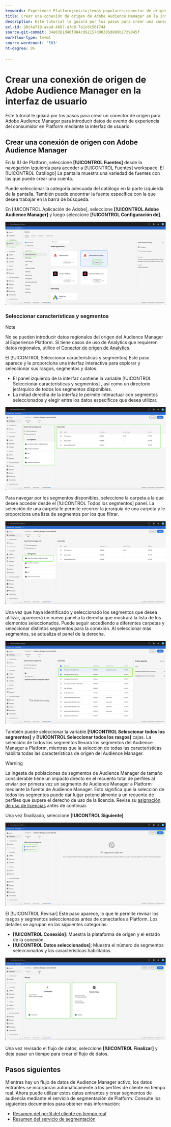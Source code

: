 ```yaml
---
keywords: Experience Platform;inicio;temas populares;conector de origen de Audience Manager;Audience Manager;conector de Audience Manager
title: Crear una conexión de origen de Adobe Audience Manager en la interfaz de usuario
description: Este tutorial le guiará por los pasos para crear una conexión de origen para que Adobe Audience Manager introduzca datos de evento de experiencia del consumidor en Platform mediante la interfaz de usuario.
exl-id: 90c4a719-aaad-4687-afd8-7a1c0c56f744
source-git-commit: 34e0381d40f884cd92157d08385d889b1739845f
workflow-type: tm+mt
source-wordcount: '583'
ht-degree: 0%

---
```


# Crear una conexión de origen de Adobe Audience Manager en la interfaz de usuario

Este tutorial le guiará por los pasos para crear un conector de origen para Adobe Audience Manager para introducir datos de evento de experiencia del consumidor en Platform mediante la interfaz de usuario.

## Crear una conexión de origen con Adobe Audience Manager

En la IU de Platform, seleccione **[!UICONTROL Fuentes]** desde la navegación izquierda para acceder a [!UICONTROL Fuentes] workspace. El [!UICONTROL Catálogo] La pantalla muestra una variedad de fuentes con las que puede crear una cuenta.

Puede seleccionar la categoría adecuada del catálogo en la parte izquierda de la pantalla. También puede encontrar la fuente específica con la que desea trabajar en la barra de búsqueda.

En [!UICONTROL Aplicación de Adobe], seleccione **[!UICONTROL Adobe Audience Manager]** y luego seleccione **[!UICONTROL Configuración de]**.

![catalogar](../../../../images/tutorials/create/aam/catalog.png)

### Seleccionar características y segmentos

>[!NOTE]
>
>No se pueden introducir datos regionales del origen del Audience Manager al Experience Platform. Si tiene casos de uso de Analytics que requieren datos regionales, utilice el [Conector de origen de Analytics](../adobe-applications/analytics.md).

El [!UICONTROL Seleccionar características y segmentos] Este paso aparece y le proporciona una interfaz interactiva para explorar y seleccionar sus rasgos, segmentos y datos.

* El panel izquierdo de la interfaz contiene la variable [!UICONTROL Seleccionar características y segmentos] , así como un directorio jerárquico de todos los segmentos disponibles.
* La mitad derecha de la interfaz le permite interactuar con segmentos seleccionados y elegir entre los datos específicos que desea utilizar.

![add-data](../../../../images/tutorials/create/aam/add-data.png)

Para navegar por los segmentos disponibles, seleccione la carpeta a la que desee acceder desde el [!UICONTROL Todos los segmentos] panel. La selección de una carpeta le permite recorrer la jerarquía de una carpeta y le proporciona una lista de segmentos por los que filtrar.

![segment-folder](../../../../images/tutorials/create/aam/segment-folder.png)

Una vez que haya identificado y seleccionado los segmentos que desea utilizar, aparecerá un nuevo panel a la derecha que mostrará la lista de los elementos seleccionados. Puede seguir accediendo a diferentes carpetas y seleccionar distintos segmentos para la conexión. Al seleccionar más segmentos, se actualiza el panel de la derecha.

![select-data](../../../../images/tutorials/create/aam/select-data.png)

También puede seleccionar la variable **[!UICONTROL Seleccionar todos los segmentos]** y **[!UICONTROL Seleccionar todos los rasgos]** cajas. La selección de todos los segmentos llevará los segmentos del Audience Manager a Platform, mientras que la selección de todas las características habilita todas las características de origen del Audience Manager.

>[!WARNING]
>
>La ingesta de poblaciones de segmentos de Audience Manager de tamaño considerable tiene un impacto directo en el recuento total de perfiles al enviar por primera vez un segmento de Audience Manager a Platform mediante la fuente de Audience Manager. Esto significa que la selección de todos los segmentos puede dar lugar potencialmente a un recuento de perfiles que supere el derecho de uso de la licencia. Revise su [asignación de uso de licencias](../../../../../dashboards/guides/license-usage.md) antes de continuar.

Una vez finalizado, seleccione **[!UICONTROL Siguiente]**

![de todos los segmentos](../../../../images/tutorials/create/aam/all-segments.png)

El [!UICONTROL Revisar] Este paso aparece, lo que le permite revisar los rasgos y segmentos seleccionados antes de conectarlos a Platform. Los detalles se agrupan en las siguientes categorías:

* **[!UICONTROL Conexión]**: Muestra la plataforma de origen y el estado de la conexión.
* **[!UICONTROL Datos seleccionados]**: Muestra el número de segmentos seleccionados y las características habilitadas.

![reseña](../../../../images/tutorials/create/aam/review.png)

Una vez revisado el flujo de datos, seleccione **[!UICONTROL Finalizar]** y deje pasar un tiempo para crear el flujo de datos.

## Pasos siguientes

Mientras hay un flujo de datos de Audience Manager activo, los datos entrantes se incorporan automáticamente a los perfiles de cliente en tiempo real. Ahora puede utilizar estos datos entrantes y crear segmentos de audiencia mediante el servicio de segmentación de Platform. Consulte los siguientes documentos para obtener más información:

* [Resumen del perfil del cliente en tiempo real](../../../../../profile/home.md)
* [Resumen del servicio de segmentación](../../../../../segmentation/home.md)
